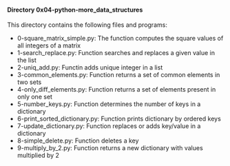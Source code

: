 #### Directory 0x04-python-more_data_structures
This directory contains the following files and programs:
* 0-square_matrix_simple.py: The function computes the square values of all integers of a matrix
* 1-search_replace.py: Function searches and replaces a given value in the list
* 2-uniq_add.py: Functin adds unique integer in a list
* 3-common_elements.py: Function returns a set of common elements in two sets
* 4-only_diff_elements.py: Function returns a set of elements present in only one set
* 5-number_keys.py: Function determines the number of keys in a dictionary
* 6-print_sorted_dictionary.py: Function prints dictionary by ordered keys
* 7-update_dictionary.py: Function replaces or adds key/value in a dictionary
* 8-simple_delete.py: Function deletes a key
* 9-multiply_by_2.py: Function returns a new dictionary with values multiplied by 2


